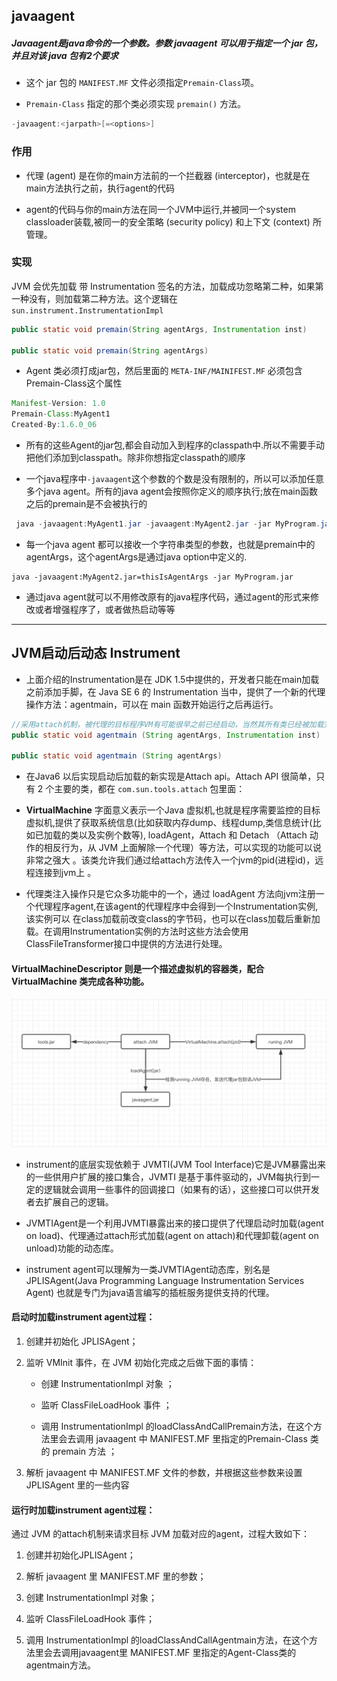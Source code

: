 ## javaagent

##### Javaagent是java命令的一个参数。参数 javaagent 可以用于指定一个 jar 包，并且对该 java 包有2个要求

- 这个 jar 包的 `MANIFEST.MF` 文件必须指定` Premain-Class `项。

- `Premain-Class` 指定的那个类必须实现 `premain()` 方法。

````java
-javaagent:<jarpath>[=<options>]
````

### 作用

- 代理 (agent) 是在你的main方法前的一个拦截器 (interceptor)，也就是在main方法执行之前，执行agent的代码

- agent的代码与你的main方法在同一个JVM中运行,并被同一个system classloader装载,被同一的安全策略 (security policy) 和上下文 (context) 所管理。

### 实现

JVM 会优先加载 带 Instrumentation 签名的方法，加载成功忽略第二种，如果第一种没有，则加载第二种方法。这个逻辑在`sun.instrument.InstrumentationImpl`

````java
public static void premain(String agentArgs, Instrumentation inst)
    
public static void premain(String agentArgs)

````

- Agent 类必须打成jar包，然后里面的 `META-INF/MAINIFEST.MF` 必须包含 Premain-Class这个属性

````java
Manifest-Version: 1.0
Premain-Class:MyAgent1
Created-By:1.6.0_06

````

- 所有的这些Agent的jar包,都会自动加入到程序的classpath中.所以不需要手动把他们添加到classpath。除非你想指定classpath的顺序

- 一个java程序中`-javaagent`这个参数的个数是没有限制的，所以可以添加任意多个java agent。所有的java agent会按照你定义的顺序执行;放在main函数之后的premain是不会被执行的

````java
 java -javaagent:MyAgent1.jar -javaagent:MyAgent2.jar -jar MyProgram.jar

````

- 每一个java agent 都可以接收一个字符串类型的参数，也就是premain中的agentArgs，这个agentArgs是通过java option中定义的.

````
java -javaagent:MyAgent2.jar=thisIsAgentArgs -jar MyProgram.jar
````

- 通过java agent就可以不用修改原有的java程序代码，通过agent的形式来修改或者增强程序了，或者做热启动等等

----
## JVM启动后动态 Instrument

- 上面介绍的Instrumentation是在 JDK 1.5中提供的，开发者只能在main加载之前添加手脚，在 Java SE 6 的 Instrumentation 当中，提供了一个新的代理操作方法：agentmain，可以在 main
函数开始运行之后再运行。

````java
//采用attach机制，被代理的目标程序VM有可能很早之前已经启动，当然其所有类已经被加载完成，这个时候需要借助Instrumentation#retransformClasses(Class<?>... classes)让对应的类可以重新转换，从而激活重新转换的类执行ClassFileTransformer列表中的回调
public static void agentmain (String agentArgs, Instrumentation inst)

public static void agentmain (String agentArgs)
````

- 在Java6 以后实现启动后加载的新实现是Attach api。Attach API 很简单，只有 2 个主要的类，都在 `com.sun.tools.attach` 包里面：

- **VirtualMachine** 字面意义表示一个Java 虚拟机,也就是程序需要监控的目标虚拟机,提供了获取系统信息(比如获取内存dump、线程dump,类信息统计(比如已加载的类以及实例个数等), loadAgent，Attach 和
Detach （Attach 动作的相反行为，从 JVM 上面解除一个代理）等方法，可以实现的功能可以说非常之强大 。该类允许我们通过给attach方法传入一个jvm的pid(进程id)，远程连接到jvm上 。

- 代理类注入操作只是它众多功能中的一个，通过 loadAgent 方法向jvm注册一个代理程序agent,在该agent的代理程序中会得到一个Instrumentation实例,该实例可以
在class加载前改变class的字节码，也可以在class加载后重新加载。在调用Instrumentation实例的方法时这些方法会使用ClassFileTransformer接口中提供的方法进行处理。

#### VirtualMachineDescriptor 则是一个描述虚拟机的容器类，配合 VirtualMachine 类完成各种功能。

![agent](../images/agent.jpg)

- instrument的底层实现依赖于 JVMTI(JVM Tool Interface)它是JVM暴露出来的一些供用户扩展的接口集合，JVMTI 是基于事件驱动的，JVM每执行到一定的逻辑就会调用一些事件的回调接口（如果有的话），这些接口可以供开发者去扩展自己的逻辑。

- JVMTIAgent是一个利用JVMTI暴露出来的接口提供了代理启动时加载(agent on load)、代理通过attach形式加载(agent on attach)和代理卸载(agent on unload)功能的动态库。
  
- instrument agent可以理解为一类JVMTIAgent动态库，别名是JPLISAgent(Java Programming Language Instrumentation Services Agent) 也就是专门为java语言编写的插桩服务提供支持的代理。

#### 启动时加载instrument agent过程：

1. 创建并初始化 JPLISAgent；

2. 监听 VMInit 事件，在 JVM 初始化完成之后做下面的事情：

    - 创建 InstrumentationImpl 对象 ；

    - 监听 ClassFileLoadHook 事件 ；

    - 调用 InstrumentationImpl 的loadClassAndCallPremain方法，在这个方法里会去调用 javaagent 中 MANIFEST.MF 里指定的Premain-Class 类的 premain 方法 ；

3. 解析 javaagent 中 MANIFEST.MF 文件的参数，并根据这些参数来设置 JPLISAgent 里的一些内容

#### 运行时加载instrument agent过程：

通过 JVM 的attach机制来请求目标 JVM 加载对应的agent，过程大致如下：

1. 创建并初始化JPLISAgent；

2. 解析 javaagent 里 MANIFEST.MF 里的参数；

3. 创建 InstrumentationImpl 对象；

4. 监听 ClassFileLoadHook 事件；

5. 调用 InstrumentationImpl 的loadClassAndCallAgentmain方法，在这个方法里会去调用javaagent里 MANIFEST.MF 里指定的Agent-Class类的agentmain方法。